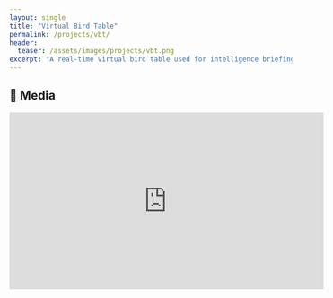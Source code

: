 ```yaml
---
layout: single
title: "Virtual Bird Table"
permalink: /projects/vbt/
header:
  teaser: /assets/images/projects/vbt.png
excerpt: "A real-time virtual bird table used for intelligence briefing and planning."
---
```


## 📸 Media
<iframe width="560" height="315" src="https://player.vimeo.com/video/1078775185?h=478151ecdc&title=0&byline=0&portrait=0&badge=0&autoplay=1&muted=1&controls=0&loop=1" title="VBT" frameborder="0" allow="accelerometer; autoplay; clipboard-write; encrypted-media; gyroscope; picture-in-picture; web-share" referrerpolicy="strict-origin-when-cross-origin" allowfullscreen></iframe>
